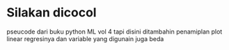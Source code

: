 # Silakan dicocol

pseucode dari buku python ML vol 4 tapi disini ditambahin penamiplan plot linear regresinya dan variable yang digunain juga beda
